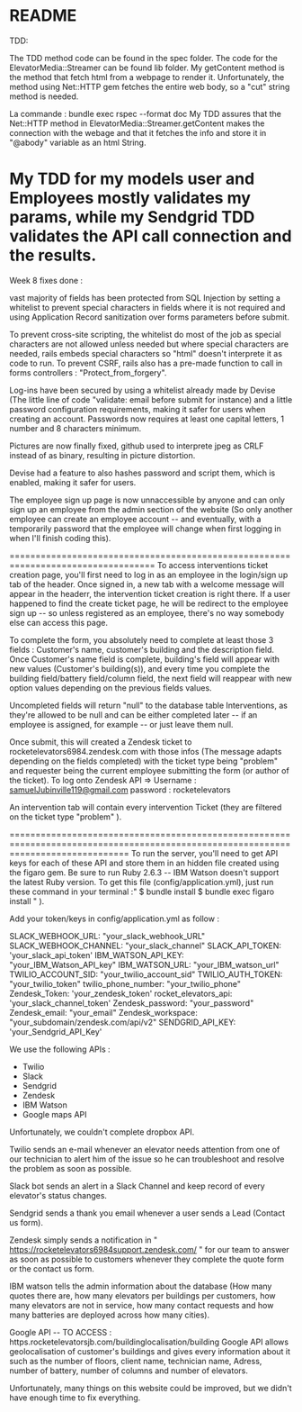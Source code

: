 # README
TDD: 

The TDD method code can be found in the spec folder. The code for the ElevatorMedia::Streamer can be found lib folder.
My getContent method is the method that fetch html from a webpage to render it. Unfortunately, the method using Net::HTTP gem fetches the entire web body, so a "cut" string method is needed. 

La commande :  bundle exec rspec --format doc 
My TDD assures that the Net::HTTP method in ElevatorMedia::Streamer.getContent makes the connection with the webage and that it fetches the info and store it in "@abody" variable as an html String. 

My TDD for my models user and Employees mostly validates my params, while my Sendgrid TDD validates the API call connection and the results. 
==================================================================================================================================
Week 8 fixes done :

vast majority of fields has been protected from SQL Injection by setting a whitelist to prevent special characters in fields where it is not required and using Application Record sanitization over forms parameters before submit. 

To prevent cross-site scripting, the whitelist do most of the job as special characters are not allowed unless needed but where special characters are needed, rails embeds special characters so "html" doesn't interprete it as code to run.
To prevent CSRF, rails also has a pre-made function to call in forms controllers : "Protect_from_forgery".  

Log-ins have been secured by using a whitelist already made by Devise (The little line of code "validate: email before submit for instance) and a little password configuration requirements, making it safer for users when creating an account.
Passwords now requires at least one capital letters, 1 number and 8 characters minimum.

Pictures are now finally fixed, github used to interprete jpeg as CRLF instead of as binary, resulting in picture distortion. 

Devise had a feature to also hashes password and script them, which is enabled, making it safer for users.

The employee sign up page is now unnaccessible by anyone and can only sign up an employee from the admin section of the website (So only another employee can create an employee account -- and eventually, with a temporarily password that the employee will change when first logging in when I'll finish coding this). 

==================================================================================
To access interventions ticket creation page, you'll first need to log in as an employee in the login/sign up tab of the header.
Once signed in, a new tab with a welcome message will appear in the headerr, the intervention ticket creation is right there. If a user happened to find the create ticket page, he will be redirect to the employee sign up -- so unless registered as an employee, there's no way somebody else can access this page. 

To complete the form, you absolutely need to complete at least those 3 fields : Customer's name, customer's building and the description field. 
Once Customer's name field is complete, building's field will appear with new values (Customer's building(s)), and every time you complete the building field/battery field/column field, the next field will reappear with new option values depending on the previous fields values. 

Uncompleted fields will return "null" to the database table Interventions, as they're allowed to be null and can be either completed later -- if an employee is assigned, for example -- or just leave them null.

Once submit, this will created a Zendesk ticket to rocketelevators6984.zendesk.com with those infos (The message adapts depending on the fields completed) with the ticket type being "problem" and requester being the current employee submitting the form (or author of the ticket). 
To log onto Zendesk API => 
Username : samuelJubinville119@gmail.com
password : rocketelevators

An intervention tab will contain every intervention Ticket (they are filtered on the ticket type "problem" ).


===================================================================================================================================
To run the server, you'll need to get API keys for each of these API and store them in an hidden file created using the figaro gem. 
Be sure to run Ruby 2.6.3 -- IBM Watson doesn't support the latest Ruby version.
To get this file (config/application.yml), just run these command in your terminal :"
 $ bundle install
 $ bundle exec figaro install " ). 
 
Add your token/keys in config/application.yml as follow :

  SLACK_WEBHOOK_URL: "your_slack_webhook_URL"
  SLACK_WEBHOOK_CHANNEL: "your_slack_channel"
  SLACK_API_TOKEN: 'your_slack_api_token'
  IBM_WATSON_API_KEY: "your_IBM_Watson_API_key"
  IBM_WATSON_URL: "your_IBM_watson_url"
  TWILIO_ACCOUNT_SID: "your_twilio_account_sid"
  TWILIO_AUTH_TOKEN:  "your_twilio_token"
  twilio_phone_number: "your_twilio_phone"
  Zendesk_Token: 'your_zendesk_token'
  rocket_elevators_api: 'your_slack_channel_token'
  Zendesk_password: "your_password"
  Zendesk_email: "your_email"
  Zendesk_workspace: "your_subdomain/zendesk.com/api/v2"
  SENDGRID_API_KEY: 'your_Sendgrid_API_Key'

We use the following APIs :
 - Twilio
 - Slack
 - Sendgrid
 - Zendesk
 - IBM Watson
 - Google maps API

Unfortunately, we couldn't complete dropbox API.

  Twilio sends an e-mail whenever an elevator needs attention from one of our technician to alert him of the issue so he can troubleshoot and resolve the problem as soon as possible.

   Slack bot sends an alert in a Slack Channel and keep record of every elevator's status changes.

  Sendgrid sends a thank you email whenever a user sends a Lead (Contact us form).

  Zendesk simply sends a notification in " https://rocketelevators6984support.zendesk.com/ " for our team to answer as soon as possible to customers whenever they complete the quote form or the contact us form.

  IBM watson tells the admin information about the database (How many quotes there are, how many elevators per buildings per customers, 
how many elevators are not in service, how many contact requests and how many batteries are deployed across how many cities).

  Google API -- TO ACCESS : https.rocketelevatorsjb.com/buildinglocalisation/building
  Google API allows geolocalisation of customer's buildings and gives every information about it such as the number of floors,  client name, technician name, Adress, number of battery, number of columns and number of elevators.



Unfortunately, many things on this website could be improved, but we didn't have enough time to fix everything.
